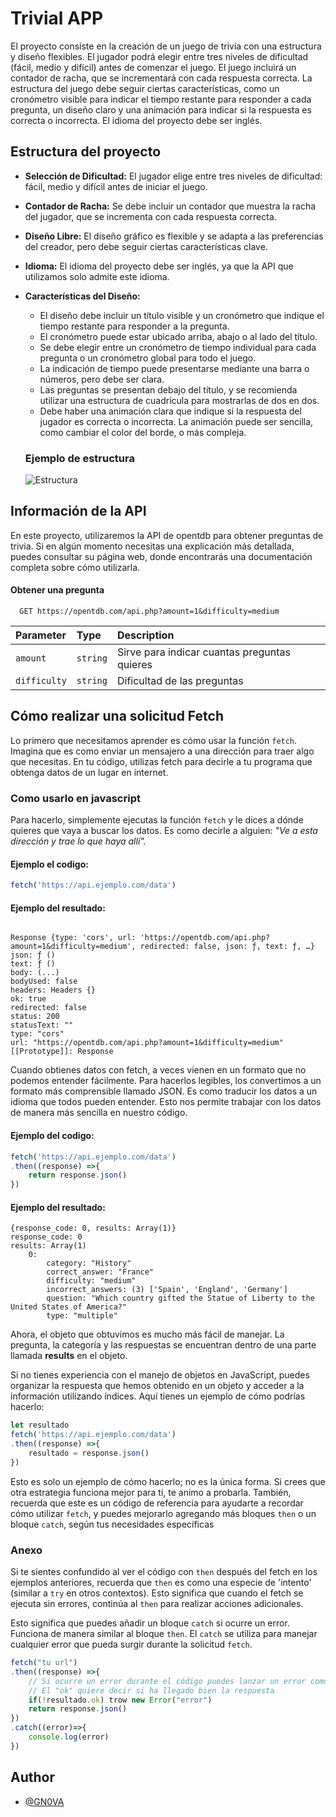 
# Trivial APP

El proyecto consiste en la creación de un juego de trivia con una estructura y diseño flexibles. El jugador podrá elegir entre tres niveles de dificultad (fácil, medio y difícil) antes de comenzar el juego. El juego incluirá un contador de racha, que se incrementará con cada respuesta correcta. La estructura del juego debe seguir ciertas características, como un cronómetro visible para indicar el tiempo restante para responder a cada pregunta, un diseño claro y una animación para indicar si la respuesta es correcta o incorrecta. El idioma del proyecto debe ser inglés.



## Estructura del proyecto

 - **Selección de Dificultad:** El jugador elige entre tres niveles de dificultad: fácil,   medio y difícil antes de iniciar el juego.
 - **Contador de Racha:** Se debe incluir un contador que muestra la racha del jugador, que se incrementa con cada respuesta correcta.
 - **Diseño Libre:** El diseño gráfico es flexible y se adapta a las preferencias del creador, pero debe seguir ciertas características clave.
- **Idioma:** El idioma del proyecto debe ser inglés, ya que la API que utilizamos solo admite este idioma.
- **Características del Diseño:**
    - El diseño debe incluir un título visible y un cronómetro que indique el tiempo restante para responder a la pregunta.
    - El cronómetro puede estar ubicado arriba, abajo o al lado del título.
    - Se debe elegir entre un cronómetro de tiempo individual para cada pregunta o un cronómetro global para todo el juego.
    - La indicación de tiempo puede presentarse mediante una barra o números, pero debe ser clara.
    - Las preguntas se presentan debajo del título, y se recomienda utilizar una estructura de cuadrícula para mostrarlas de dos en dos.
    - Debe haber una animación clara que indique si la respuesta del jugador es correcta o incorrecta. La animación puede ser sencilla, como cambiar el color del borde, o más compleja.
    ###   Ejemplo de estructura

    ![Estructura](https://img001.prntscr.com/file/img001/mnWTdhHzRBiQPpOzqCR5eQ.png)


## Información de la API

En este proyecto, utilizaremos la API de opentdb para obtener preguntas de trivia. Si en algún momento necesitas una explicación más detallada, puedes consultar su página web, donde encontrarás una documentación completa sobre cómo utilizarla.

#### Obtener una pregunta

```http
  GET https://opentdb.com/api.php?amount=1&difficulty=medium
```

| Parameter | Type     | Description                |
| :-------- | :------- | :------------------------- |
| `amount` | `string` | Sirve para indicar cuantas preguntas quieres |
| `difficulty` | `string` | Dificultad de las preguntas |



## Cómo realizar una solicitud Fetch

Lo primero que necesitamos aprender es cómo usar la función `fetch`. Imagina que es como enviar un mensajero a una dirección para traer algo que necesitas. En tu código, utilizas fetch para decirle a tu programa que obtenga datos de un lugar en internet.

### Como usarlo en javascript

Para hacerlo, simplemente ejecutas la función `fetch` y le dices a dónde quieres que vaya a buscar los datos. Es como decirle a alguien: *"Ve a esta dirección y trae lo que haya allí".*


#### Ejemplo el codigo: 

```javascript
fetch('https://api.ejemplo.com/data')
```

#### Ejemplo del resultado: 
``` 
    
Response {type: 'cors', url: 'https://opentdb.com/api.php?amount=1&difficulty=medium', redirected: false, json: ƒ, text: ƒ, …}
json: ƒ ()
text: ƒ ()
body: (...)
bodyUsed: false
headers: Headers {}
ok: true
redirected: false
status: 200
statusText: ""
type: "cors"
url: "https://opentdb.com/api.php?amount=1&difficulty=medium"
[[Prototype]]: Response
```
Cuando obtienes datos con fetch, a veces vienen en un formato que no podemos entender fácilmente. Para hacerlos legibles, los convertimos a un formato más comprensible llamado JSON. Es como traducir los datos a un idioma que todos pueden entender. Esto nos permite trabajar con los datos de manera más sencilla en nuestro código.

#### Ejemplo del codigo:

```javascript
fetch('https://api.ejemplo.com/data')
.then((response) =>{
    return response.json()
})
```
#### Ejemplo del resultado:
```
{response_code: 0, results: Array(1)}
response_code: 0
results: Array(1)
    0: 
        category: "History"
        correct_answer: "France"
        difficulty: "medium"
        incorrect_answers: (3) ['Spain', 'England', 'Germany']
        question: "Which country gifted the Statue of Liberty to the United States of America?"
        type: "multiple"

```
Ahora, el objeto que obtuvimos es mucho más fácil de manejar. La pregunta, la categoría y las respuestas se encuentran dentro de una parte llamada **results** en el objeto.

Si no tienes experiencia con el manejo de objetos en JavaScript, puedes organizar la respuesta que hemos obtenido en un objeto y acceder a la información utilizando índices. Aquí tienes un ejemplo de cómo podrías hacerlo:

```javascript
let resultado
fetch('https://api.ejemplo.com/data')
.then((response) =>{
    resultado = response.json()
})
```

Esto es solo un ejemplo de cómo hacerlo; no es la única forma. Si crees que otra estrategia funciona mejor para ti, te animo a probarla. También, recuerda que este es un código de referencia para ayudarte a recordar cómo utilizar `fetch`, y puedes mejorarlo agregando más bloques `then` o un bloque `catch`, según tus necesidades específicas

### Anexo

Si te sientes confundido al ver el código con `then` después del fetch en los ejemplos anteriores, recuerda que `then` es como una especie de 'intento' (similar a `try` en otros contextos). Esto significa que cuando el fetch se ejecuta sin errores, continúa al `then` para realizar acciones adicionales.

Esto significa que puedes añadir un bloque `catch` si ocurre un error. Funciona de manera similar al bloque `then`. El `catch` se utiliza para manejar cualquier error que pueda surgir durante la solicitud `fetch`.

```javascript
fetch("tu url")
.then((response) =>{
    // Si ocurre un error durante el código puedes lanzar un error como el try/catch
    // El "ok" quiere decir si ha llegado bien la respuesta
    if(!resultado.ok) trow new Error("error")
    return response.json()
})
.catch((error)=>{
    console.log(error)
})
```



## Author

- [@GN0VA](https://github.com/GN0VA)

